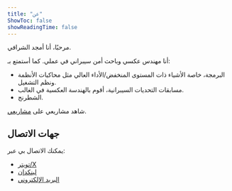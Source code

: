 ```yaml
---
title: "عن"
ShowToc: false
showReadingTime: false
---
```


مرحبًا، أنا أمجد الشرافي.

أنا مهندس عكسي وباحث أمن سيبراني في عملي. كما أستمتع بـ: 
- البرمجة، خاصة الأشياء ذات المستوى المنخفض/الأداء العالي مثل محاكيات الأنظمة ونظم التشغيل.
- مسابقات التحديات السيبرانية، أقوم بالهندسة العكسية في الغالب.
- الشطرنج.

 شاهد مشاريعي على [مشاريعي](/projects).

## جهات الاتصال
يمكنك الاتصال بي عبر:
- [تويتر/X](https://x.com/AmjadAlsharafi5)
- [لينكدإن](https://www.linkedin.com/in/amjad-alshrarafi-346956b2)
- [البريد الإلكتروني](mailto:me@amjad.alsharafi.dev)
